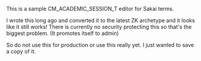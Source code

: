 This is a sample CM_ACADEMIC_SESSION_T editor for Sakai terms.

I wrote this long ago and converted it to the latest ZK archetype and it looks like it still works! There is currently no security protecting this so that's the biggest problem. (It promotes itself to admin) 

So do not use this for production or use this really yet. I just wanted to save a copy of it.
